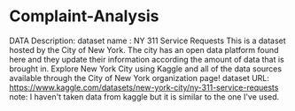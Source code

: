 # Complaint-Analysis
DATA Description:
dataset name : NY 311 Service Requests
This is a dataset hosted by the City of New York. The city has an open data platform found here and they update their information according the amount of data that is brought in. Explore New York City using Kaggle and all of the data sources available through the City of New York organization page!
dataset URL: https://www.kaggle.com/datasets/new-york-city/ny-311-service-requests
note: I haven't taken data from kaggle but it is similar to the one I've used.
